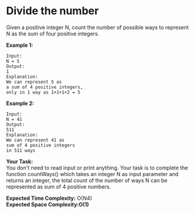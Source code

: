 # Divide the number 

Given a positive integer N, count the number of possible ways to represent N as the sum of four positive integers.
 

**Example 1:**
```
Input:
N = 5
Output:
1
Explanation:
We can represent 5 as
a sum of 4 positive integers,
only in 1 way as 1+1+1+2 = 5
```
**Example 2:**
```
Input:
N = 41
Output:
511
Explanation:
We can represent 41 as
sum of 4 positive integers
in 511 ways
```

**Your Task:**<br>
You don't need to read input or print anything. Your task is to complete the function countWays() which takes an integer N as input parameter and returns an integer, the total count of the number of ways N can be represented as sum of 4 positive numbers.
 

**Expected Time Complexity:** O(N4)<br>
**Expected Space Complexity:O(1)**
